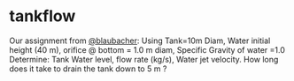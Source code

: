 # tankflow
Our assignment from [@blaubacher](https://github.com/blaubacher):
Using Tank=10m Diam, Water initial height (40 m), orifice @ bottom = 1.0 m diam, Specific Gravity of water =1.0
Determine:  Tank Water level, flow rate (kg/s), Water jet velocity.
How long does it take to drain the tank down to 5 m ?
